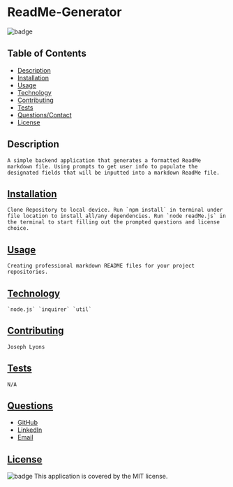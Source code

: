  
# ReadMe-Generator
![badge](https://img.shields.io/badge/license-MIT-brightgreen)<br />

## Table of Contents 
* [Description](#Description)
* [Installation](#Installation)
* [Usage](#Usage)
* [Technology](#Technology)
* [Contributing](#Contributing)
* [Tests](#Tests)
* [Questions/Contact](#Questions)
* [License](#License)


## Description
    A simple backend application that generates a formatted ReadMe markdown file. Using prompts to get user info to populate the designated fields that will be inputted into a markdown ReadMe file.


## [Installation](#Installation)
    Clone Repository to local device. Run `npm install` in terminal under file location to install all/any dependencies. Run `node readMe.js` in the terminal to start filling out the prompted questions and license choice.

## [Usage](#Usage)
    Creating professional markdown README files for your project repositories.

## [Technology](#Technology)
    `node.js` `inquirer` `util`    
    
## [Contributing](#Contributing)
    Joseph Lyons
    
## [Tests](#Tests)
    N/A
    
## [Questions](#Questions)
* [GitHub](https://github.com/Josephjlyons)
* [LinkedIn](https://www.linkedin.com/in/joseph-lyons-0a2630200/)
* [Email](mailto:josephjlyons90@gmail.com)
    
## [License](#License)
![badge](https://img.shields.io/badge/license-MIT-brightgreen)
        This application is covered by the MIT license.
    